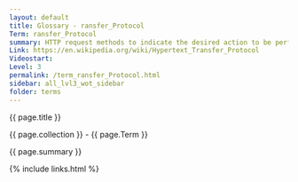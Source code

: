 ```yaml
---
layout: default
title: Glossary - ransfer_Protocol
Term: ransfer_Protocol
summary: HTTP request methods to indicate the desired action to be performed on the identified resource 
Link: https://en.wikipedia.org/wiki/Hypertext_Transfer_Protocol
Videostart: 
Level: 3
permalink: /term_ransfer_Protocol.html
sidebar: all_lvl3_wot_sidebar
folder: terms
---
```


{{ page.title }}

{{ page.collection }} - {{ page.Term }}

   {{ page.summary }}


 {% include links.html %} 
